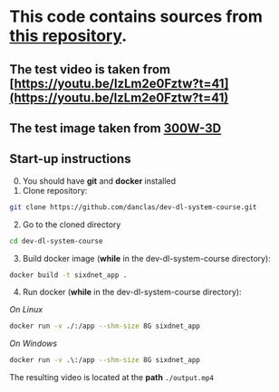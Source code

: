 # This code contains sources from [this repository](https://github.com/thohemp/6DRepNet).
## The test video is taken from [https://youtu.be/lzLm2e0Fztw?t=41](https://youtu.be/lzLm2e0Fztw?t=41)
## The test image taken from [300W-3D](http://www.cbsr.ia.ac.cn/users/xiangyuzhu/projects/3DDFA/main.htm)
## Start-up instructions
0. You should have **git** and **docker** installed
1. Clone repository:
```bash
git clone https://github.com/danclas/dev-dl-system-course.git
```
2. Go to the cloned directory
```bash
cd dev-dl-system-course
```
3. Build docker image (**while** in the dev-dl-system-course directory):
```bash
docker build -t sixdnet_app .
```
4. Run docker (**while** in the dev-dl-system-course directory):

_On Linux_
```bash
docker run -v ./:/app --shm-size 8G sixdnet_app
```

_On Windows_
```bash
docker run -v .\:/app --shm-size 8G sixdnet_app
```

The resulting video is located at the **path** ```./output.mp4```